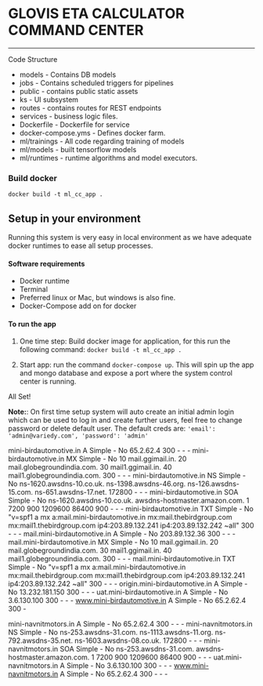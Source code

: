 # GLOVIS ETA CALCULATOR COMMAND CENTER
----


Code Structure
- models - Contains DB models
- jobs - Contains scheduled triggers for pipelines
- public - contains public static assets
- ks - UI subsystem
- routes - contains routes for REST endpoints
- services - business logic files.
- Dockerfile - Dockerfile for service
- docker-compose.yms - Defines docker farm.
- ml/trainings - All code regarding training of models
- ml/models - built tensorflow models
- ml/runtimes - runtime algorithms and model executors.


### Build docker

`docker build -t ml_cc_app .`

## Setup in your environment

Running this system is very easy in local environment as we have adequate docker runtimes to ease all setup processes.

#### Software requirements

* Docker runtime
* Terminal
* Preferred linux or Mac, but windows is also fine.
* Docker-Compose add on for docker

#### To run the app

1. One time step: 
Build docker image for application, for this run the following command:
`docker build -t ml_cc_app .`

2. Start app: run the command `docker-compose up`. This will spin up the app and mongo database and expose a port where the system control center is running.

All Set!

**Note:**: On first time setup system will auto create an initial admin login which can be used to log in and create further users, feel free to change password or delete default user. The default creds are:
`'email': 'admin@variedy.com', 'password': 'admin'`






mini-birdautomotive.in	A	Simple	-	No	65.2.62.4
300	-	-	-
mini-birdautomotive.in	MX	Simple	-	No	10 mail.ggimail.in.
20 mail.globegroundindia.com.
30 mail1.ggimail.in.
40 mail1.globegroundindia.com.
300	-	-	-
mini-birdautomotive.in	NS	Simple	-	No	ns-1620.awsdns-10.co.uk.
ns-1398.awsdns-46.org.
ns-126.awsdns-15.com.
ns-651.awsdns-17.net.
172800	-	-	-
mini-birdautomotive.in	SOA	Simple	-	No	ns-1620.awsdns-10.co.uk. awsdns-hostmaster.amazon.com. 1 7200 900 1209600 86400
900	-	-	-
mini-birdautomotive.in	TXT	Simple	-	No	"v=spf1 a mx a:mail.mini-birdautomotive.in mx:mail.thebirdgroup.com mx:mail1.thebirdgroup.com ip4:203.89.132.241 ip4:203.89.132.242 ~all"
300	-	-	-
mail.mini-birdautomotive.in	A	Simple	-	No	203.89.132.36
300	-	-	-
mail.mini-birdautomotive.in	MX	Simple	-	No	10 mail.ggimail.in.
20 mail.globegroundindia.com.
30 mail1.ggimail.in.
40 mail1.globegroundindia.com.
300	-	-	-
mail.mini-birdautomotive.in	TXT	Simple	-	No	"v=spf1 a mx a:mail.mini-birdautomotive.in mx:mail.thebirdgroup.com mx:mail1.thebirdgroup.com ip4:203.89.132.241 ip4:203.89.132.242 ~all"
300	-	-	-
origin.mini-birdautomotive.in	A	Simple	-	No	13.232.181.150
300	-	-	-
uat.mini-birdautomotive.in	A	Simple	-	No	3.6.130.100
300	-	-	-
www.mini-birdautomotive.in	A	Simple	-	No	65.2.62.4
300	-




mini-navnitmotors.in	A	Simple	-	No	65.2.62.4
300	-	-	-
mini-navnitmotors.in	NS	Simple	-	No	ns-253.awsdns-31.com.
ns-1113.awsdns-11.org.
ns-792.awsdns-35.net.
ns-1603.awsdns-08.co.uk.
172800	-	-	-
mini-navnitmotors.in	SOA	Simple	-	No	ns-253.awsdns-31.com. awsdns-hostmaster.amazon.com. 1 7200 900 1209600 86400
900	-	-	-
uat.mini-navnitmotors.in	A	Simple	-	No	3.6.130.100
300	-	-	-
www.mini-navnitmotors.in	A	Simple	-	No	65.2.62.4
300	-	-	-






